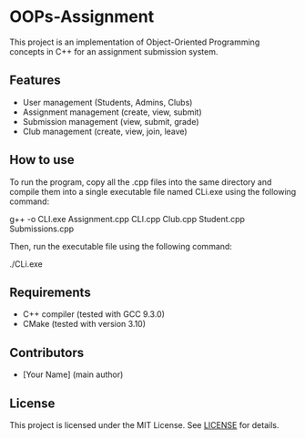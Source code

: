 # OOPs-Assignment

This project is an implementation of Object-Oriented Programming concepts in C++ for an assignment submission system.

## Features

- User management (Students, Admins, Clubs)
- Assignment management (create, view, submit)
- Submission management (view, submit, grade)
- Club management (create, view, join, leave)

## How to use

To run the program, copy all the .cpp files into the same directory and compile them into a single executable file named CLi.exe using the following command:

g++ -o CLI.exe Assignment.cpp  CLI.cpp Club.cpp Student.cpp Submissions.cpp

Then, run the executable file using the following command:

./CLi.exe

## Requirements

- C++ compiler (tested with GCC 9.3.0)
- CMake (tested with version 3.10)

## Contributors

- [Your Name] (main author)

## License

This project is licensed under the MIT License. See [LICENSE](LICENSE) for details.

